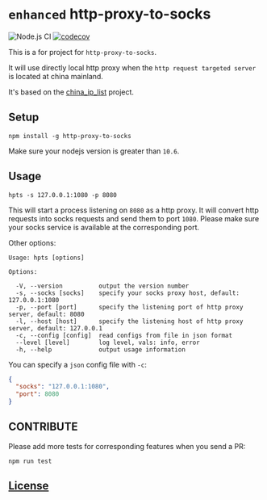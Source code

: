 # `enhanced` http-proxy-to-socks

![Node.js CI](https://github.com/Soontao/http-proxy-to-socks/workflows/Node.js%20CI/badge.svg)
[![codecov](https://codecov.io/gh/Soontao/http-proxy-to-socks/branch/master/graph/badge.svg)](https://codecov.io/gh/Soontao/http-proxy-to-socks)

This is a for project for `http-proxy-to-socks`.

It will use directly local http proxy when the `http request targeted server` is located at china mainland.

It's based on the [china_ip_list](https://github.com/17mon/china_ip_list/blob/master/china_ip_list.txt) project.

## Setup

```
npm install -g http-proxy-to-socks
```

Make sure your nodejs version is greater than `10.6`.

## Usage

```
hpts -s 127.0.0.1:1080 -p 8080
```

This will start a process listening on `8080` as a http proxy. It will convert http requests into socks requests and send them to port `1080`. Please make sure your socks service is available at the corresponding port.

Other options:

```
Usage: hpts [options]

Options:

  -V, --version          output the version number
  -s, --socks [socks]    specify your socks proxy host, default: 127.0.0.1:1080
  -p, --port [port]      specify the listening port of http proxy server, default: 8080
  -l, --host [host]      specify the listening host of http proxy server, default: 127.0.0.1
  -c, --config [config]  read configs from file in json format
  --level [level]        log level, vals: info, error
  -h, --help             output usage information
```

You can specify a `json` config file with `-c`:

```json
{
  "socks": "127.0.0.1:1080",
  "port": 8080
}
```

## CONTRIBUTE

Please add more tests for corresponding features when you send a PR:

```
npm run test
```

## [License](./LICENSE.md)
